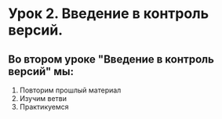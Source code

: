 # Урок 2. Введение в контроль версий.
## Во втором уроке "Введение в контроль версий" мы: 
1) Повторим прошлый материал
2) Изучим ветви
3) Практикуемся 

